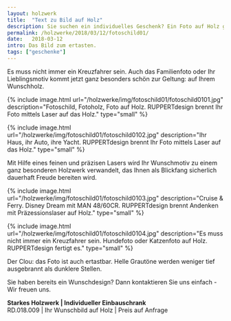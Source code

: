 ```yaml
---
layout: holzwerk
title:  "Text zu Bild auf Holz"
description: Sie suchen ein individuelles Geschenk? Ein Foto auf Holz gebrannt ist etwas besonderes. 
permalink: /holzwerke/2018/03/12/fotoschild01/
date:   2018-03-12
intro: Das Bild zum ertasten.
tags: ["geschenke"]
---
```


Es muss nicht immer ein Kreuzfahrer sein. 
Auch das Familienfoto oder Ihr Lieblingsmotiv kommt jetzt ganz besonders schön zur Geltung: auf Ihrem Wunschholz. 


{% include image.html url="/holzwerke/img/fotoschild01/fotoschild0101.jpg" description="Fotoschild, Fotoholz, Foto auf Holz. RUPPERTdesign brennt Ihr Foto mittels Laser auf das Holz." type="small" %}

{% include image.html url="/holzwerke/img/fotoschild01/fotoschild0102.jpg" description="Ihr Haus, ihr Auto, ihre Yacht.  RUPPERTdesign brennt Ihr Foto mittels Laser auf das Holz." type="small" %}


Mit Hilfe eines feinen und präzisen Lasers wird Ihr Wunschmotiv zu einem ganz besonderen Holzwerk verwandelt, 
das Ihnen als Blickfang sicherlich dauerhaft Freude bereiten wird. 


{% include image.html url="/holzwerke/img/fotoschild01/fotoschild0103.jpg" description="Cruise & Ferry. Disney Dream mit MAN 48/60CR. RUPPERTdesign brennt Andenken mit Präzessionslaser auf Holz." type="small" %}

{% include image.html url="/holzwerke/img/fotoschild01/fotoschild0104.jpg" description="Es muss nicht immer ein Kreuzfahrer sein. Hundefoto oder Katzenfoto auf Holz. RUPPERTdesign fertigt es." type="small" %}


Der Clou: das Foto ist auch ertastbar. 
Helle Grautöne werden weniger tief ausgebrannt als dunklere Stellen.

Sie haben bereits ein Wunschdesign? Dann kontaktieren Sie uns einfach - Wir freuen uns. 


**Starkes Holzwerk \| Individueller Einbauschrank**    
RD.018.009  \|  Ihr Wunschbild auf Holz  \|  Preis auf Anfrage
	
